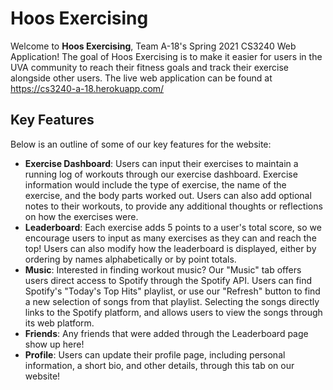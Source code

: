 # Hoos Exercising
Welcome to <b>Hoos Exercising</b>, Team A-18's Spring 2021 CS3240 Web Application! The goal of Hoos Exercising is to make it easier for users in the UVA community to reach their fitness goals and track their exercise alongside other users. 
The live web application can be found at https://cs3240-a-18.herokuapp.com/

## Key Features
Below is an outline of some of our key features for the website:

- <b>Exercise Dashboard</b>: Users can input their exercises to maintain a running log of workouts through our exercise dashboard. Exercise information would include the type of exercise, the name of the exercise, and the body parts worked out. Users can also add optional notes to their workouts, to provide any additional thoughts or reflections on how the exercises were.
- <b>Leaderboard</b>: Each exercise adds 5 points to a user's total score, so we encourage users to input as many exercises as they can and reach the top! Users can also modify how the leaderboard is displayed, either by ordering by names alphabetically or by point totals.
- <b>Music</b>: Interested in finding workout music? Our "Music" tab offers users direct access to Spotify through the Spotify API. Users can find Spotify's "Today's Top Hits" playlist, or use our "Refresh" button to find a new selection of songs from that playlist. Selecting the songs directly links to the Spotify platform, and allows users to view the songs through its web platform.
- <b>Friends</b>: Any friends that were added through the Leaderboard page show up here!
- <b>Profile</b>: Users can update their profile page, including personal information, a short bio, and other details, through this tab on our website!
